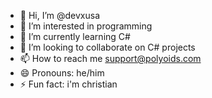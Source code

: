 - 👋 Hi, I’m @devxusa
- 👀 I’m interested in programming
- 🌱 I’m currently learning C#
- 💞️ I’m looking to collaborate on C# projects
- 📫 How to reach me support@polyoids.com
- 😄 Pronouns: he/him
- ⚡ Fun fact: i'm christian

<!---
devxusa/devxusa is a ✨ special ✨ repository because its `README.md` (this file) appears on your GitHub profile.
You can click the Preview link to take a look at your changes.
--->
